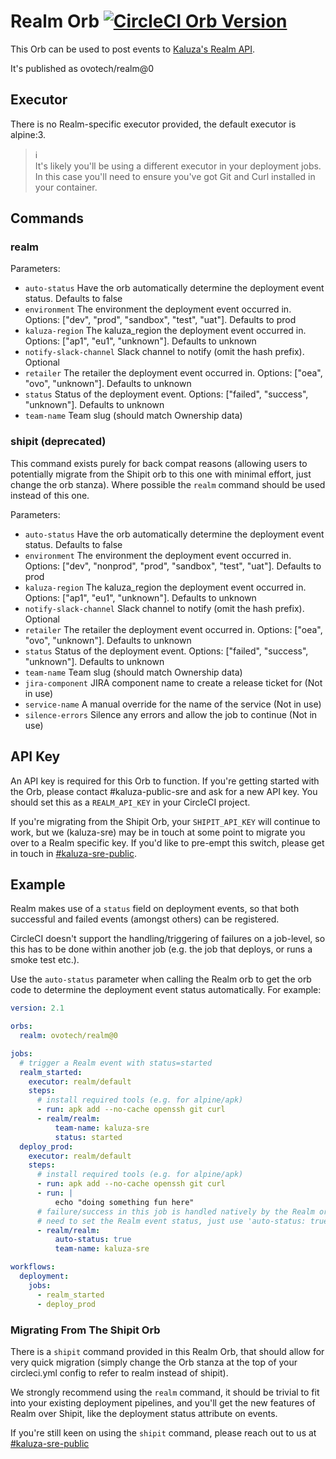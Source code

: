 # Realm Orb [![CircleCI Orb Version](https://img.shields.io/badge/endpoint.svg?url=https://badges.circleci.io/orb/ovotech/realm)](https://circleci.com/orbs/registry/orb/ovotech/realm)

This Orb can be used to post events to [Kaluza's Realm API](https://github.com/ovotech/realm).

It's published as ovotech/realm@0

## Executor

There is no Realm-specific executor provided, the default executor is alpine:3.

> :information_source: <br/> It's likely you'll be using a different executor in
> your deployment jobs. In this case you'll need to ensure you've got Git and Curl
> installed in your container.

## Commands

### realm

Parameters:

- `auto-status` Have the orb automatically determine the deployment event status. Defaults to false
- `environment` The environment the deployment event occurred in. Options: ["dev", "prod", "sandbox", "test", "uat"]. Defaults to prod
- `kaluza-region` The kaluza_region the deployment event occurred in. Options: ["ap1", "eu1", "unknown"]. Defaults to unknown
- `notify-slack-channel` Slack channel to notify (omit the hash prefix). Optional
- `retailer` The retailer the deployment event occurred in. Options: ["oea", "ovo", "unknown"]. Defaults to unknown
- `status` Status of the deployment event. Options: ["failed", "success", "unknown"]. Defaults to unknown
- `team-name` Team slug (should match Ownership data)

### shipit (deprecated)

This command exists purely for back compat reasons (allowing users to
potentially migrate from the Shipit orb to this one with minimal effort, just
change the orb stanza). Where possible the `realm` command should be used
instead of this one.

Parameters:

- `auto-status` Have the orb automatically determine the deployment event status. Defaults to false
- `environment` The environment the deployment event occurred in. Options: ["dev", "nonprod", "prod", "sandbox", "test", "uat"]. Defaults to prod
- `kaluza-region` The kaluza_region the deployment event occurred in. Options: ["ap1", "eu1", "unknown"]. Defaults to unknown
- `notify-slack-channel` Slack channel to notify (omit the hash prefix). Optional
- `retailer` The retailer the deployment event occurred in. Options: ["oea", "ovo", "unknown"]. Defaults to unknown
- `status` Status of the deployment event. Options: ["failed", "success", "unknown"]. Defaults to unknown
- `team-name` Team slug (should match Ownership data)
- `jira-component` JIRA component name to create a release ticket for (Not in use)
- `service-name` A manual override for the name of the service (Not in use)
- `silence-errors` Silence any errors and allow the job to continue (Not in use)

## API Key

An API key is required for this Orb to function. If you're getting started with
the Orb, please contact #kaluza-public-sre and ask for a new API key. You should
set this as a `REALM_API_KEY` in your CircleCI project.

If you're migrating from the Shipit Orb, your `SHIPIT_API_KEY` will continue
to work, but we (kaluza-sre) may be in touch at some point to migrate you over
to a Realm specific key. If you'd like to pre-empt this switch, please get in
touch in [#kaluza-sre-public](https://ovoenergy.slack.com/archives/C039528SAAX).

## Example

Realm makes use of a `status` field on deployment events, so that both
successful and failed events (amongst others) can be registered.

CircleCI doesn't support the handling/triggering of failures on a job-level,
so this has to be done within another job (e.g. the job that deploys, or
runs a smoke test etc.).

Use the `auto-status` parameter when calling the Realm orb to get the orb code
to determine the deployment event status automatically. For example:

```yaml
version: 2.1

orbs:
  realm: ovotech/realm@0

jobs:
  # trigger a Realm event with status=started
  realm_started:
    executor: realm/default
    steps:
      # install required tools (e.g. for alpine/apk)
      - run: apk add --no-cache openssh git curl
      - realm/realm:
          team-name: kaluza-sre
          status: started
  deploy_prod:
    executor: realm/default
    steps:
      # install required tools (e.g. for alpine/apk)
      - run: apk add --no-cache openssh git curl
      - run: |
          echo "doing something fun here"
      # failure/success in this job is handled natively by the Realm orb, so no
      # need to set the Realm event status, just use 'auto-status: true'
      - realm/realm:
          auto-status: true
          team-name: kaluza-sre

workflows:
  deployment:
    jobs:
      - realm_started
      - deploy_prod
```

### Migrating From The Shipit Orb

There is a `shipit` command provided in this Realm Orb, that should allow for
very quick migration (simply change the Orb stanza at the top of your
circleci.yml config to refer to realm instead of shipit).

We strongly recommend using the `realm` command, it should be trivial to fit
into your existing deployment pipelines, and you'll get the new features
of Realm over Shipit, like the deployment status attribute on events.

If you're still keen on using the `shipit` command, please reach out to us at
[#kaluza-sre-public](https://ovoenergy.slack.com/archives/C039528SAAX)
